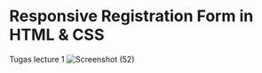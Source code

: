 # Responsive Registration Form in HTML & CSS
Tugas lecture 1 
![Screenshot (52)](https://github.com/cuplis22/registration_form/assets/137876342/17432e39-0720-4b4d-822c-a0af728b426d)

